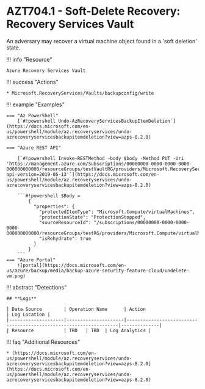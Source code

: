 # AZT704.1 - Soft-Delete Recovery: Recovery Services Vault

An adversary may recover a virtual machine object found in a 'soft deletion' state.

!!! info "Resource" 

	Azure Recovery Services Vault
	
!!! success "Actions"

	* Microsoft.RecoveryServices/Vaults/backupconfig/write

!!! example "Examples"

    === "Az PowerShell"
		[`#!powershell Undo-AzRecoveryServicesBackupItemDeletion`](https://docs.microsoft.com/en-us/powershell/module/az.recoveryservices/undo-azrecoveryservicesbackupitemdeletion?view=azps-8.2.0)
	
	=== "Azure REST API"
	
		[`#!powershell Invoke-RESTMethod -body $body -Method PUT -Uri 'https://management.azure.com/Subscriptions/00000000-0000-0000-0000-000000000000/resourceGroups/testVaultRG/providers/Microsoft.RecoveryServices/vaults/testVault/backupFabrics/Azure/protectionContainers/iaasvmcontainer;iaasvmcontainerv2;testRG;testVM/protectedItems/vm;iaasvmcontainerv2;testRG;testVM?api-version=2019-05-13'`](https://docs.microsoft.com/en-us/powershell/module/az.recoveryservices/undo-azrecoveryservicesbackupitemdeletion?view=azps-8.2.0)
		
		```#!powershell $Body =		
			{
			  "properties": {
				"protectedItemType": "Microsoft.Compute/virtualMachines",
				"protectionState": "ProtectionStopped",
				"sourceResourceId": "/subscriptions/00000000-0000-0000-0000-000000000000/resourceGroups/testRG/providers/Microsoft.Compute/virtualMachines/testVM",
				"isRehydrate": true
			  }
			}
		``` 
    === "Azure Portal"
    	![portal](https://docs.microsoft.com/en-us/azure/backup/media/backup-azure-security-feature-cloud/undelete-vm.png)

!!! abstract "Detections"

	## **Logs** 

    | Data Source        | Operation Name      | Action                                                            | Log Location |
    |--------------------|---------------------|-------------------------------------------------------------------|--------------|
    | Resource           | TBD	 | TBD	| Log Analytics |       

   
!!! faq "Additional Resources"

	* [https://docs.microsoft.com/en-us/powershell/module/az.recoveryservices/undo-azrecoveryservicesbackupitemdeletion?view=azps-8.2.0](https://docs.microsoft.com/en-us/powershell/module/az.recoveryservices/undo-azrecoveryservicesbackupitemdeletion?view=azps-8.2.0)